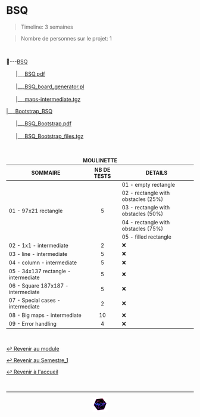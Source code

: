# BSQ

> Timeline: 3 semaines

> Nombre de personnes sur le projet: 1

<br>

📂---[BSQ](https://github.com/Studio-17/Epitech-Subjects/tree/main/Semestre_1/B-CPE-110/BSQ/BSQ)

ㅤㅤ|\_\_\_[BSQ.pdf](https://github.com/Studio-17/Epitech-Subjects/blob/main/Semestre_1/B-CPE-110/BSQ/BSQ/BSQ.pdf)

ㅤㅤ|\_\_\_[BSQ_board_generator.pl](https://github.com/Studio-17/Epitech-Subjects/blob/main/Semestre_1/B-CPE-110/BSQ/BSQ/BSQ_board_generator.pl)

ㅤㅤ|\_\_\_[maps-intermediate.tgz](https://github.com/Studio-17/Epitech-Subjects/blob/main/Semestre_1/B-CPE-110/BSQ/BSQ/BSQ_board_generator.pl)

|\_\_\_[Bootstrap_BSQ](https://github.com/Studio-17/Epitech-Subjects/blob/main/Semestre_1/B-CPE-110/BSQ/BSQ/maps-intermediate.tgz)

ㅤㅤ|\_\_\_[BSQ_Bootstrap.pdf](https://github.com/Studio-17/Epitech-Subjects/blob/main/Semestre_1/B-CPE-110/BSQ/BSQ/BSQ.pdf)

ㅤㅤ|\_\_\_[BSQ_Bootstrap_files.tgz](https://github.com/Studio-17/Epitech-Subjects/blob/main/Semestre_1/B-CPE-110/BSQ/BSQ/BSQ.pdf)

<br>

<table align="center">
    <thead>
        <tr>
            <td colspan="3" align="center"><strong>MOULINETTE</strong></td>
        </tr>
        <tr>
            <th>SOMMAIRE</th>
            <th>NB DE TESTS</th>
            <th>DETAILS</th>
        </tr>
    </thead>
    <tbody>
        <tr>
            <td rowspan="5">01 - 97x21 rectangle</td>
            <td rowspan="5" style="text-align: center;">5</td>
            <td>01 - empty rectangle</td>
        </tr>
        <tr>
            <td>02 - rectangle with obstacles (25%)</td>
        </tr>
        <tr>
            <td>03 - rectangle with obstacles (50%)</td>
        </tr>
        <tr>
            <td>04 - rectangle with obstacles (75%)</td>
        </tr>
        <tr>
            <td>05 - filled rectangle</td>
        </tr>
        <tr>
            <td rowspan="1">02 - 1x1 - intermediate</td>
            <td rowspan="1" style="text-align: center;">2</td>
            <td>❌</td>
        </tr>
        <tr>
            <td rowspan="1">03 - line - intermediate</td>
            <td rowspan="1" style="text-align: center;">5</td>
            <td>❌</td>
        </tr>
        <tr>
            <td rowspan="1">04 - column - intermediate</td>
            <td rowspan="1" style="text-align: center;">5</td>
            <td>❌</td>
        </tr>
        <tr>
            <td rowspan="1">05 - 34x137 rectangle - intermediate</td>
            <td rowspan="1" style="text-align: center;">5</td>
            <td>❌</td>
        </tr>
        <tr>
            <td rowspan="1">06 - Square 187x187 - intermediate</td>
            <td rowspan="1" style="text-align: center;">5</td>
            <td>❌</td>
        </tr>
        <tr>
            <td rowspan="1">07 - Special cases - intermediate</td>
            <td rowspan="1" style="text-align: center;">2</td>
            <td>❌</td>
        </tr>
        <tr>
            <td rowspan="1">08 - Big maps - intermediate</td>
            <td rowspan="1" style="text-align: center;">10</td>
            <td>❌</td>
        </tr>
        <tr>
            <td rowspan="1">09 - Error handling</td>
            <td rowspan="1" style="text-align: center;">4</td>
            <td>❌</td>
        </tr>
    </tbody>
</table>

<br>

[↩️ Revenir au module](https://github.com/Studio-17/Epitech-Subjects/tree/main/Semestre_1/B-CPE-110)

[↩️ Revenir au Semestre_1](https://github.com/Studio-17/Epitech-Subjects/tree/main/Semestre_1)

[↩️ Revenir à l'accueil](https://github.com/Studio-17/Epitech-Subjects)

<br>

---

<div align="center">

<a href="https://github.com/Studio-17" target="_blank"><img src="../../../voc17.gif" width="40"></a>

</div>
